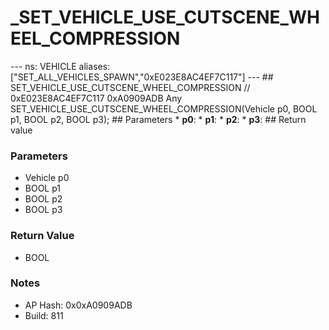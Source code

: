 # _SET_VEHICLE_USE_CUTSCENE_WHEEL_COMPRESSION

--- ns: VEHICLE aliases: ["SET_ALL_VEHICLES_SPAWN","0xE023E8AC4EF7C117"] --- ## SET_VEHICLE_USE_CUTSCENE_WHEEL_COMPRESSION  // 0xE023E8AC4EF7C117 0xA0909ADB Any SET_VEHICLE_USE_CUTSCENE_WHEEL_COMPRESSION(Vehicle p0, BOOL p1, BOOL p2, BOOL p3);  ## Parameters * **p0**: * **p1**: * **p2**: * **p3**:  ## Return value

### Parameters
* Vehicle p0
* BOOL p1
* BOOL p2
* BOOL p3

### Return Value
* BOOL

### Notes
* AP Hash: 0x0xA0909ADB
* Build: 811

